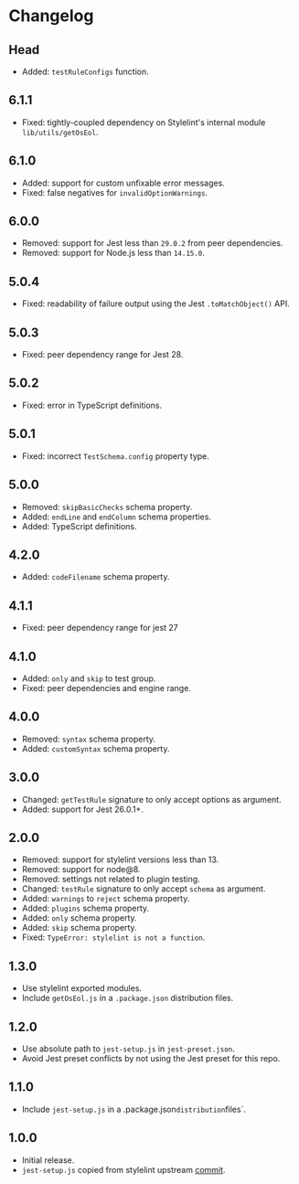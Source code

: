 # Changelog

## Head

- Added: `testRuleConfigs` function.

## 6.1.1

- Fixed: tightly-coupled dependency on Stylelint's internal module `lib/utils/getOsEol`.

## 6.1.0

- Added: support for custom unfixable error messages.
- Fixed: false negatives for `invalidOptionWarnings`.

## 6.0.0

- Removed: support for Jest less than `29.0.2` from peer dependencies.
- Removed: support for Node.js less than `14.15.0`.

## 5.0.4

- Fixed: readability of failure output using the Jest `.toMatchObject()` API.

## 5.0.3

- Fixed: peer dependency range for Jest 28.

## 5.0.2

- Fixed: error in TypeScript definitions.

## 5.0.1

- Fixed: incorrect `TestSchema.config` property type.

## 5.0.0

- Removed: `skipBasicChecks` schema property.
- Added: `endLine` and `endColumn` schema properties.
- Added: TypeScript definitions.

## 4.2.0

- Added: `codeFilename` schema property.

## 4.1.1

- Fixed: peer dependency range for jest 27

## 4.1.0

- Added: `only` and `skip` to test group.
- Fixed: peer dependencies and engine range.

## 4.0.0

- Removed: `syntax` schema property.
- Added: `customSyntax` schema property.

## 3.0.0

- Changed: `getTestRule` signature to only accept options as argument.
- Added: support for Jest 26.0.1+.

## 2.0.0

- Removed: support for stylelint versions less than 13.
- Removed: support for node@8.
- Removed: settings not related to plugin testing.
- Changed: `testRule` signature to only accept `schema` as argument.
- Added: `warnings` to `reject` schema property.
- Added: `plugins` schema property.
- Added: `only` schema property.
- Added: `skip` schema property.
- Fixed: `TypeError: stylelint is not a function`.

## 1.3.0

- Use stylelint exported modules.
- Include `getOsEol.js` in a `.package.json` distribution files.

## 1.2.0

- Use absolute path to `jest-setup.js` in `jest-preset.json`.
- Avoid Jest preset conflicts by not using the Jest preset for this repo.

## 1.1.0

- Include `jest-setup.js` in a .package.json`distribution`files`.

## 1.0.0

- Initial release.
- `jest-setup.js` copied from stylelint upstream [commit](https://github.com/stylelint/stylelint/blob/4c90af5863acf3026d8424b49a78189106f052dc/jest-setup.js).
